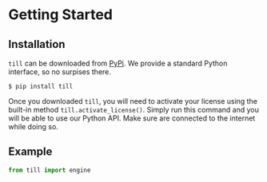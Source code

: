 # Getting Started

## Installation

<code>till</code> can be downloaded from <a href="https://pypi.org">PyPi</a>. We provide a standard Python interface, so no surpises there. 

```console
$ pip install till
```

Once you downloaded <code>till</code>, you will need to activate your license using the built-in method <code>till.activate_license()</code>. Simply run this command and you will be able to use our Python API. Make sure are connected to the internet while doing so.

## Example

```python
from till import engine
```